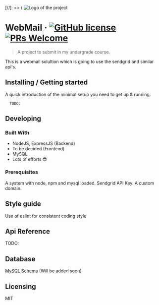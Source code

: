 [//]: <> ( ![Logo of the project](./images/logo.sample.png)

# WebMail &middot; [![GitHub license](https://img.shields.io/badge/license-MIT-blue.svg?style=flat-square)](https://github.com/charlie1404/minor-major/blob/master/LICENSE) [![PRs Welcome](https://img.shields.io/badge/PRs-welcome-brightgreen.svg?style=flat-square)](http://makeapullrequest.com)
> A project to submit in my undergrade course.

This is a webmail solultion which is going to use the sendgrid and similar api's. 

## Installing / Getting started

A quick introduction of the minimal setup you need to get up & running.

```
  TODO:
```

## Developing

### Built With

  - NodeJS, ExpressJS (Backend)
  - To be decided (Frontend)
  - MySQL
  - Lots of efforts 😎

### Prerequisites

A system with node, npm and mysql loaded. Sendgrid API Key. A custom domain.

## Style guide

Use of eslint for consistent coding style

## Api Reference

TODO:

## Database

[MySQL Schema](#) (Will be added soon)

## Licensing

MIT
